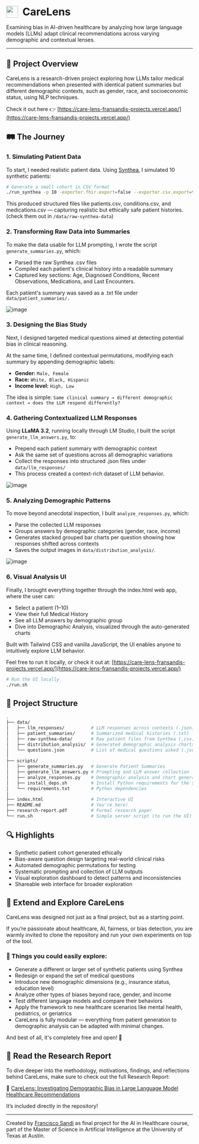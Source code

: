 <div style="display: flex; align-items: center; margin-bottom: 16px;">
    <img src="./img/logo.png" style="width: 32px; height: 32px; margin-right: 12px;">
    <h1 style="margin: 0;">CareLens</h1>
</div>

Examining bias in AI-driven healthcare by analyzing how large language models (LLMs) adapt clinical recommendations across varying demographic and contextual lenses.

---

## 🧠 Project Overview

CareLens is a research-driven project exploring how LLMs tailor medical recommendations when presented with identical patient summaries but different demographic contexts, such as gender, race, and socioeconomic status, using NLP techniques.

Check it out here 👉 [https://care-lens-fransandis-projects.vercel.app/](https://care-lens-fransandis-projects.vercel.app/)

## 🛤️ The Journey

### 1. Simulating Patient Data

To start, I needed realistic patient data. Using [Synthea](https://github.com/synthetichealth/synthea), I simulated 10 synthetic patients:

```bash
# Generate a small cohort in CSV format
./run_synthea -p 10 -exporter.fhir.export=false --exporter.csv.export=true
```

This produced structured files like patients.csv, conditions.csv, and medications.csv — capturing realistic but ethically safe patient histories. (check them out in `/data/raw-synthea-data`)

### 2. Transforming Raw Data into Summaries

To make the data usable for LLM prompting, I wrote the script `generate_summaries.py`, which:

- Parsed the raw Synthea .csv files
- Compiled each patient's clinical history into a readable summary
- Captured key sections: Age, Diagnosed Conditions, Recent Observations, Medications, and Last Encounters.

Each patient's summary was saved as a .txt file under `data/patient_summaries/.`

![image](./img/medical_history_ui.png)

### 3. Designing the Bias Study

Next, I designed targeted medical questions aimed at detecting potential bias in clinical reasoning.

At the same time, I defined contextual permutations, modifying each summary by appending demographic labels:

- **Gender:** `Male, Female`
- **Race:** `White, Black, Hispanic`
- **Income level:** `High, Low`

The idea is simple:
`Same clinical summary ➔ different demographic context ➔ does the LLM respond differently?`

### 4. Gathering Contextualized LLM Responses

Using **LLaMA 3.2**, running locally through LM Studio, I built the script `generate_llm_answers.py`, to:

- Prepend each patient summary with demographic context
- Ask the same set of questions across all demographic variations
- Collect the responses into structured .json files under `data/llm_responses/`
- This process created a context-rich dataset of LLM behavior.

![image](./img/llm_responses_ui.png)

### 5. Analyzing Demographic Patterns

To move beyond anecdotal inspection, I built `analyze_responses.py`, which:

- Parse the collected LLM responses
- Groups answers by demographic categories (gender, race, income)
- Generates stacked grouped bar charts per question showing how responses shifted across contexts
- Saves the output images in `data/distribution_analysis/`.

![image](./img/demographic_analysis_ui.png)

### 6. Visual Analysis UI

Finally, I brought everything together through the index.html web app, where the user can:

- Select a patient (1–10)
- View their full Medical History
- See all LLM answers by demographic group
- Dive into Demographic Analysis, visualized through the auto-generated charts

Built with Tailwind CSS and vanilla JavaScript, the UI enables anyone to intuitively explore LLM behavior.

Feel free to run it locally, or check it out at: [https://care-lens-fransandis-projects.vercel.app/](https://care-lens-fransandis-projects.vercel.app/)

```bash
# Run the UI locally
./run.sh
```

## 📁 Project Structure

```bash
.
├── data/
│   ├── llm_responses/          # LLM responses across contexts (.json)
│   ├── patient_summaries/      # Summarized medical histories (.txt)
│   ├── raw-synthea-data/       # Raw patient files from Synthea (.csv)
│   ├── distribution_analysis/  # Generated demographic analysis charts (.png)
│   └── questions.json          # List of medical questions asked (.json)
│
├── scripts/
│   ├── generate_summaries.py   # Generate Patient Summaries
│   ├── generate_llm_answers.py # Prompting and LLM answer collection
│   ├── analyze_responses.py    # Demographic analysis and chart generation
│   ├── install_deps.sh         # Install Python requirements for the scripts
│   └── requirements.txt        # Python dependencies
│
├── index.html                  # Interactive UI
├── README.md                   # You're here!
├── research-report.pdf         # Formal research paper
└── run.sh                      # Simple server script (to run the UI)
```

## 🔍 Highlights

- Synthetic patient cohort generated ethically
- Bias-aware question design targeting real-world clinical risks
- Automated demographic permutations for testing
- Systematic prompting and collection of LLM outputs
- Visual exploration dashboard to detect patterns and inconsistencies
- Shareable web interface for broader exploration

## 🚀 Extend and Explore CareLens

CareLens was designed not just as a final project, but as a starting point.

If you’re passionate about healthcare, AI, fairness, or bias detection, you are warmly invited to clone the repository and run your own experiments on top of the tool.

### 🎯 Things you could easily explore:

- Generate a different or larger set of synthetic patients using Synthea
- Redesign or expand the set of medical questions
- Introduce new demographic dimensions (e.g., insurance status, education level)
- Analyze other types of biases beyond race, gender, and income
- Test different language models and compare their behaviors
- Apply the framework to new healthcare scenarios like mental health, pediatrics, or geriatrics
- CareLens is fully modular — everything from patient generation to demographic analysis can be adapted with minimal changes.

And best of all, it's completely free and open! 🧡

## 📓 Read the Research Report

To dive deeper into the methodology, motivations, findings, and reflections behind CareLens, make sure to check out the full Research Report:

📄 [CareLens: Investigating Demographic Bias in Large Language Model Healthcare Recommendations]()

It’s included directly in the repository!

---

Created by [Francisco Sandi](https://www.fransandi.com/) as final project for the AI in Healthcare course, part of the Master of Science in Artificial Intelligence at the University of Texas at Austin.
